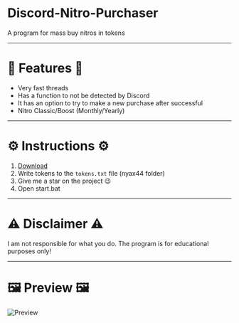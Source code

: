 # Discord-Nitro-Purchaser
A program for mass buy nitros in tokens

------------------------

# 🌟 Features 🌟
- Very fast threads
- Has a function to not be detected by Discord
- It has an option to try to make a new purchase after successful
- Nitro Classic/Boost (Monthly/Yearly)

------------------------

# ⚙️ Instructions ⚙️
1) [Download](https://github.com/nyax44/discord-nitro-purchaser/archive/refs/heads/main.zip)
2) Write tokens to the ``tokens.txt`` file (nyax44 folder)
3) Give me a star on the project 😉
4) Open start.bat

------------------------

# ⚠️ Disclaimer ⚠️
I am not responsible for what you do. The program is for educational purposes only!

------------------------

# 🖼️ Preview 🖼️

![Preview](https://i.imgur.com/9TJ6BkL.png)
